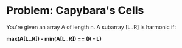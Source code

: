 # Problem: Capybara's Cells
You're given an array A of length n. A subarray [L..R] is harmonic if:

**max(A[L..R]) - min(A[L..R]) == (R - L)**
